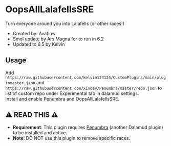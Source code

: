# OopsAllLalafellsSRE

Turn everyone around you into Lalafells (or other races!)

- Created by: Avaflow
- Smol update by Ars Magna for to run in 6.2
- Updated to 6.5 by Kelvin

## Usage
Add `https://raw.githubusercontent.com/kelvin124124/CustomPlugins/main/pluginmaster.json` and `https://raw.githubusercontent.com/xivdev/Penumbra/master/repo.json` to list of custom repo under Experimental tab in dalamud settings.  
Install and enable Penumbra and OopsAllLalafellsSRE.

## ⚠️ READ THIS ⚠️

- **Requirement**: This plugin requires [Penumbra](https://github.com/xivdev/Penumbra) (another Dalamud plugin) to be installed and active.
- **Note**: DO NOT use this plugin to remove specific races.